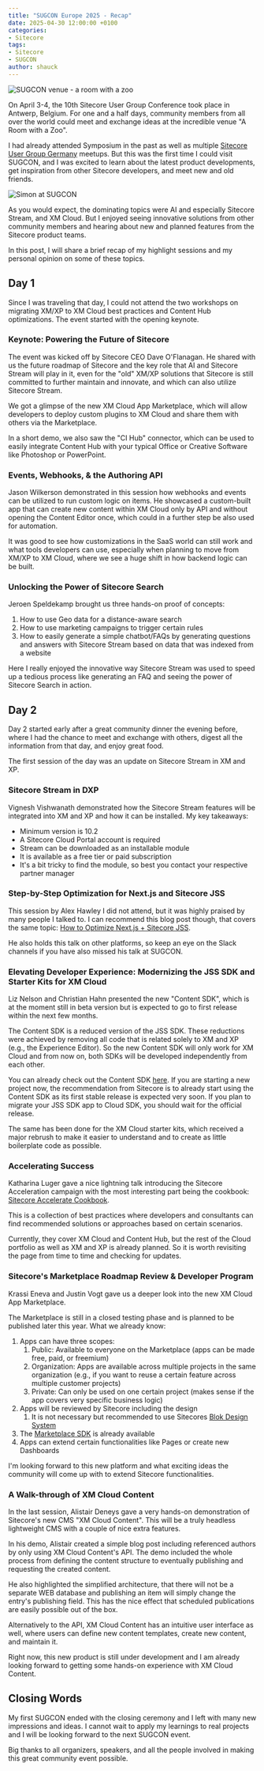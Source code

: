 ```yaml
---
title: "SUGCON Europe 2025 - Recap"
date: 2025-04-30 12:00:00 +0100
categories:
- Sitecore
tags:
- Sitecore
- SUGCON
author: shauck
---
```


![SUGCON venue - a room with a zoo](../files/2025/04/30/a-room-with-a-zoo.jpg "SUGCON venue - a room with a zoo")

On April 3-4, the 10th Sitecore User Group Conference took place in Antwerp, Belgium. For one and a half days, community members from all over the world could meet and exchange ideas at the incredible venue "A Room with a Zoo".

I had already attended Symposium in the past as well as multiple [Sitecore User Group Germany](https://www.sitecore-usergroup.de/) meetups. But this was the first time I could visit SUGCON, and I was excited to learn about the latest product developments, get inspiration from other Sitecore developers, and meet new and old friends.

![Simon at SUGCON](../files/2025/04/30/simon-at-sugcon.jpg "Simon at SUGCON")

As you would expect, the dominating topics were AI and especially Sitecore Stream, and XM Cloud. But I enjoyed seeing innovative solutions from other community members and hearing about new and planned features from the Sitecore product teams.

In this post, I will share a brief recap of my highlight sessions and my personal opinion on some of these topics.

## Day 1

Since I was traveling that day, I could not attend the two workshops on migrating XM/XP to XM Cloud best practices and Content Hub optimizations. The event started with the opening keynote.

### Keynote: Powering the Future of Sitecore

The event was kicked off by Sitecore CEO Dave O'Flanagan. He shared with us the future roadmap of Sitecore and the key role that AI and Sitecore Stream will play in it, even for the "old" XM/XP solutions that Sitecore is still committed to further maintain and innovate, and which can also utilize Sitecore Stream.

We got a glimpse of the new XM Cloud App Marketplace, which will allow developers to deploy custom plugins to XM Cloud and share them with others via the Marketplace.

In a short demo, we also saw the "CI Hub" connector, which can be used to easily integrate Content Hub with your typical Office or Creative Software like Photoshop or PowerPoint.

### Events, Webhooks, & the Authoring API

Jason Wilkerson demonstrated in this session how webhooks and events can be utilized to run custom logic on items. He showcased a custom-built app that can create new content within XM Cloud only by API and without opening the Content Editor once, which could in a further step be also used for automation.

It was good to see how customizations in the SaaS world can still work and what tools developers can use, especially when planning to move from XM/XP to XM Cloud, where we see a huge shift in how backend logic can be built.

### Unlocking the Power of Sitecore Search

Jeroen Speldekamp brought us three hands-on proof of concepts:
1. How to use Geo data for a distance-aware search 
2. How to use marketing campaigns to trigger certain rules
3. How to easily generate a simple chatbot/FAQs by generating questions and answers with Sitecore Stream based on data that was indexed from a website

Here I really enjoyed the innovative way Sitecore Stream was used to speed up a tedious process like generating an FAQ and seeing the power of Sitecore Search in action.

## Day 2

Day 2 started early after a great community dinner the evening before, where I had the chance to meet and exchange with others, digest all the information from that day, and enjoy great food.

The first session of the day was an update on Sitecore Stream in XM and XP.

### Sitecore Stream in DXP

Vignesh Vishwanath demonstrated how the Sitecore Stream features will be integrated into XM and XP and how it can be installed. My key takeaways:
- Minimum version is 10.2
- A Sitecore Cloud Portal account is required
- Stream can be downloaded as an installable module
- It is available as a free tier or paid subscription
- It's a bit tricky to find the module, so best you contact your respective partner manager

### Step-by-Step Optimization for Next.js and Sitecore JSS

This session by Alex Hawley I did not attend, but it was highly praised by many people I talked to. I can recommend this blog post though, that covers the same topic: [How to Optimize Next.js + Sitecore JSS](https://vercel.com/guides/how-to-optimize-next.js-sitecore-jss).

He also holds this talk on other platforms, so keep an eye on the Slack channels if you have also missed his talk at SUGCON.

### Elevating Developer Experience: Modernizing the JSS SDK and Starter Kits for XM Cloud

Liz Nelson and Christian Hahn presented the new "Content SDK", which is at the moment still in beta version but is expected to go to first release within the next few months.

The Content SDK is a reduced version of the JSS SDK. These reductions were achieved by removing all code that is related solely to XM and XP (e.g., the Experience Editor). So the new Content SDK will only work for XM Cloud and from now on, both SDKs will be developed independently from each other.

You can already check out the Content SDK [here](https://github.com/Sitecore/content-sdk). If you are starting a new project now, the recommendation from Sitecore is to already start using the Content SDK as its first stable release is expected very soon. If you plan to migrate your JSS SDK app to Cloud SDK, you should wait for the official release.

The same has been done for the XM Cloud starter kits, which received a major rebrush to make it easier to understand and to create as little boilerplate code as possible.

### Accelerating Success 

Katharina Luger gave a nice lightning talk introducing the Sitecore Acceleration campaign with the most interesting part being the cookbook: [Sitecore Accelerate Cookbook](https://developers.sitecore.com/learn/accelerate).

This is a collection of best practices where developers and consultants can find recommended solutions or approaches based on certain scenarios.

Currently, they cover XM Cloud and Content Hub, but the rest of the Cloud portfolio as well as XM and XP is already planned. So it is worth revisiting the page from time to time and checking for updates.

### Sitecore's Marketplace Roadmap Review & Developer Program

Krassi Eneva and Justin Vogt gave us a deeper look into the new XM Cloud App Marketplace.

The Marketplace is still in a closed testing phase and is planned to be published later this year. What we already know:
1. Apps can have three scopes:
    1. Public: Available to everyone on the Marketplace (apps can be made free, paid, or freemium)
    2. Organization: Apps are available across multiple projects in the same organization (e.g., if you want to reuse a certain feature across multiple customer projects)
    3. Private: Can only be used on one certain project (makes sense if the app covers very specific business logic)
2. Apps will be reviewed by Sitecore including the design
    1. It is not necessary but recommended to use Sitecores [Blok Design System](https://blok.sitecore.com/)
3. The [Marketplace SDK](https://github.com/Sitecore/sitecore-marketplace-sdk) is already available
4. Apps can extend certain functionalities like Pages or create new Dashboards

I'm looking forward to this new platform and what exciting ideas the community will come up with to extend Sitecore functionalities.

### A Walk-through of XM Cloud Content

In the last session, Alistair Deneys gave a very hands-on demonstration of Sitecore's new CMS "XM Cloud Content". This will be a truly headless lightweight CMS with a couple of nice extra features.

In his demo, Alistair created a simple blog post including referenced authors by only using XM Cloud Content's API. The demo included the whole process from defining the content structure to eventually publishing and requesting the created content.

He also highlighted the simplified architecture, that there will not be a separate WEB database and publishing an item will simply change the entry's publishing field. This has the nice effect that scheduled publications are easily possible out of the box.

Alternatively to the API, XM Cloud Content has an intuitive user interface as well, where users can define new content templates, create new content, and maintain it.

Right now, this new product is still under development and I am already looking forward to getting some hands-on experience with XM Cloud Content.

## Closing Words

My first SUGCON ended with the closing ceremony and I left with many new impressions and ideas. I cannot wait to apply my learnings to real projects and I will be looking forward to the next SUGCON event.

Big thanks to all organizers, speakers, and all the people involved in making this great community event possible.
